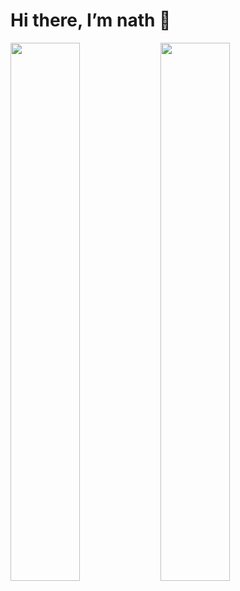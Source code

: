 # Hi there, I’m nath 👋
 
 <img align="left" width="47%" src="https://github-readme-stats.vercel.app/api?username=nath2006&show_icons=true&theme=radical"/>
      
 <img align="left" width="47%"  src="https://github-readme-stats.vercel.app/api/top-langs/?username=nath2006&layout=compact"/>
 
 <!---
- 👀 I’m interested in ...
- 🌱 I’m currently learning ...
- 💞️ I’m looking to collaborate on ...
- 📫 How to reach me ...
--->

<!---
nath2006/nath2006 is a ✨ special ✨ repository because its `README.md` (this file) appears on your GitHub profile.
You can click the Preview link to take a look at your changes.
--->
